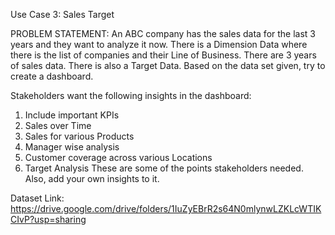 Use Case 3: Sales Target

PROBLEM STATEMENT:
An ABC company has the sales data for the last 3 years and they want to analyze it now. There is a Dimension Data where there is the list of companies and their Line of Business. There are 3 years of sales data. There is also a Target Data. Based on the data set given, try to create a dashboard.

Stakeholders want the following insights in the dashboard:
1. Include important KPIs
2. Sales over Time
3. Sales for various Products
4. Manager wise analysis
5. Customer coverage across various Locations
6. Target Analysis
These are some of the points stakeholders needed. Also, add your own insights to it.

Dataset Link: https://drive.google.com/drive/folders/1IuZyEBrR2s64N0mlynwLZKLcWTIKCIvP?usp=sharing
